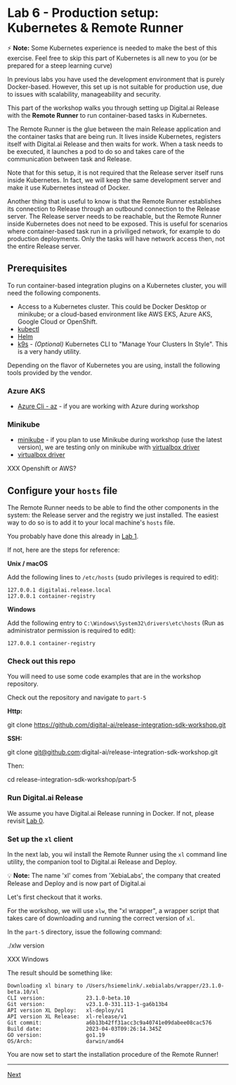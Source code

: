 # Lab 6 - Production setup: Kubernetes & Remote Runner 

⚡️ **Note:** Some Kubernetes experience is needed to make the best of this exercise. Feel free to skip this part of Kubernetes is all new to you (or be prepared for a steep learning curve)

In previous labs you have used the development environment that is purely Docker-based. However, this set up is not suitable for production use, due to issues with  scalability, manageability and security.

This part of the workshop walks you through setting up Digital.ai Release with the **Remote Runner** to run container-based tasks in Kubernetes.

The Remote Runner is the glue between the main Release application and the container tasks that are being run. It lives inside Kubernetes, registers itself with Digital.ai Release and then waits for work. When a task needs to be executed, it launches a pod to do so and takes care of the communication between task and Release.

Note that for this setup, it is not required that the Release server itself runs inside Kubernetes. In fact, we will keep the same development server and make it use Kubernetes instead of Docker. 

Another thing that is useful to know is that the Remote Runner establishes its connection to Release through an outbound connection to the Release server. The Release server needs to be reachable, but the Remote Runner inside Kubernetes does not need to be exposed. This is useful for scenarios where container-based task run in a priviliged network, for example to do production deployments. Only the tasks will have network access then, not the entire Release server.

## Prerequisites

To run container-based integration plugins on a Kubernetes cluster, you will need the following components.

* Access to a Kubernetes cluster. This could be Docker Desktop or minikube; or a cloud-based environment like AWS EKS, Azure AKS, Google Cloud or OpenShift.
* [kubectl](https://kubernetes.io/docs/tasks/tools/)
* [Helm](https://helm.sh/docs/intro/install/)
* [k9s](https://k9scli.io/topics/install/) - _(Optional)_ Kubernetes CLI to "Manage Your Clusters In Style". This is a very handy utility.

Depending on the flavor of Kubernetes you are using, install the following tools provided by the vendor.

### Azure AKS

- [Azure Cli - az](https://learn.microsoft.com/en-us/cli/azure/install-azure-cli) - if you are working with Azure during workshop

### Minikube

- [minikube](https://minikube.sigs.k8s.io/docs/start/) - if you plan to use Minikube during workshop (use the latest version), we are testing only on minikube with [virtualbox driver](https://minikube.sigs.k8s.io/docs/drivers/virtualbox/)
- [virtualbox driver](https://minikube.sigs.k8s.io/docs/drivers/virtualbox/)

XXX Openshift or AWS?


## Configure your `hosts` file

The Remote Runner needs to be able to find the other components in the system: the Release server and the registry we just installed. The easiest way to do so is to add it to your local machine's `hosts` file. 

You probably have done this already in [Lab 1](../part-1/lab-1-run-hello-world.md#configure-your-hosts-file).

If not, here are the steps for reference:

**Unix / macOS**

Add the following lines to `/etc/hosts` (sudo privileges is required to edit):

    127.0.0.1 digitalai.release.local
    127.0.0.1 container-registry

**Windows**

Add the following entry to `C:\Windows\System32\drivers\etc\hosts` (Run as administrator permission is required to edit):

    127.0.0.1 container-registry


### Check out this repo

You will need to use some code examples that are in the workshop repository.

Check out the repository and navigate to `part-5`

**Http:**

  git clone https://github.com/digital-ai/release-integration-sdk-workshop.git

**SSH:**  

  git clone git@github.com:digital-ai/release-integration-sdk-workshop.git

Then:

  cd release-integration-sdk-workshop/part-5

### Run Digital.ai Release

We assume you have Digital.ai Release running in Docker. If not, please revisit [Lab 0](../part-1/lab-0-checkout-project-and-run-release.md).


### Set up the `xl` client

In the next lab, you wil install the Remote Runner using the `xl` command line utility, the companion tool to Digital.ai Release and Deploy.

💡 **Note:** The name 'xl' comes from 'XebiaLabs', the company that created Release and Deploy and is now part of Digital.ai

Let's first checkout that it works. 

For the workshop, we will use `xlw`, the "xl wrapper", a wrapper script that takes care of downloading and running the correct version of `xl`.

In the `part-5` directory, issue the following command:

  ./xlw version

XXX Windows

The result should be something like:

```
Downloading xl binary to /Users/hsiemelink/.xebialabs/wrapper/23.1.0-beta.10/xl
CLI version:             23.1.0-beta.10
Git version:             v23.1.0-331.113-1-ga6b13b4
API version XL Deploy:   xl-deploy/v1
API version XL Release:  xl-release/v1
Git commit:              a6b13b42ff31acc3c9a40741e09dabee08cac576
Build date:              2023-04-03T09:26:14.345Z
GO version:              go1.19
OS/Arch:                 darwin/amd64
```

You are now set to start the installation procedure of the Remote Runner!

---
[Next](lab-7-install-remote-runner.md)